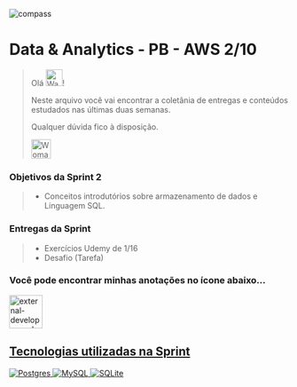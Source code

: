 ![compass](https://vetores.org/d/compass-uol.svg)

# Data & Analytics - PB - AWS 2/10

> Olá <img src="https://raw.githubusercontent.com/Tarikul-Islam-Anik/Animated-Fluent-Emojis/master/Emojis/Hand%20gestures/Waving%20Hand%20Light%20Skin%20Tone.png" alt="Waving Hand Light Skin Tone" width="30" height="30" />! 
> 
> Neste arquivo você vai encontrar a coletânia de entregas e conteúdos estudados nas últimas duas semanas.
> 
> Qualquer dúvida fico à disposição. 
> 
> <img src="https://raw.githubusercontent.com/Tarikul-Islam-Anik/Animated-Fluent-Emojis/master/Emojis/People%20with%20professions/Woman%20Technologist%20Light%20Skin%20Tone.png" alt="Woman Technologist Light Skin Tone" width="35" height="35" />

### Objetivos da Sprint 2
>
> - Conceitos introdutórios sobre armazenamento de dados e Linguagem SQL.
>
### Entregas da Sprint
>
> - Exercícios Udemy de 1/16
> - Desafio (Tarefa)
>

### Você pode encontrar minhas anotações no ícone abaixo...
 <div> 
  <a href="https://github.com/paularcsarruda/Compass/tree/main/Caderno" target="_blank"><img width="60" height="60" src="https://img.icons8.com/external-soft-fill-juicy-fish/60/external-developer-web-developer-soft-fill-soft-fill-juicy-fish.png" alt="external-developer-web-developer-soft-fill-soft-fill-juicy-fish"/>
  </div>
   
## Tecnologias utilizadas na Sprint
![Postgres](https://img.shields.io/badge/postgres-%23316192.svg?style=for-the-badge&logo=postgresql&logoColor=white)
![MySQL](https://img.shields.io/badge/mysql-%2300f.svg?style=for-the-badge&logo=mysql&logoColor=white)
![SQLite](https://img.shields.io/badge/sqlite-%2307405e.svg?style=for-the-badge&logo=sqlite&logoColor=white)
